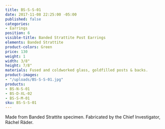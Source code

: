 ```yaml
---
title: BS-S-S-01
date: 2017-11-08 22:25:00 -05:00
published: false
categories:
- Earrings
position: 6
visible-title: Banded Strattite Post Earrings
elements: Banded Strattite
product-colors: Green
price: 130
weight: 1
width: 3/8"
height: 7/8"
materials: Fused and coldworked glass, goldfilled posts & backs.
product-images:
- "/uploads/BS-S-S-01.jpg"
products:
- BS-N-S-01
- BS-D-XL-02
- BS-S-M-01
sku: BS-S-S-01
---
```


Made from Banded Strattite specimen. Fabricated by the Chief Investigator, Ráchel Räder.

